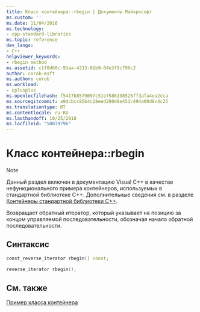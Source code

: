 ```yaml
---
title: Класс контейнера::rbegin | Документы Майкрософт
ms.custom: ''
ms.date: 11/04/2016
ms.technology:
- cpp-standard-libraries
ms.topic: reference
dev_langs:
- C++
helpviewer_keywords:
- rbegin method
ms.assetid: c1f0d60c-93aa-4313-81b9-04e3f9c796c2
author: corob-msft
ms.author: corob
ms.workload:
- cplusplus
ms.openlocfilehash: f5417b8579097c51e7586198525ffdafa4ea2cca
ms.sourcegitcommit: a9dcbcc85b4c28eed280d8e451c494a00d8c4c25
ms.translationtype: MT
ms.contentlocale: ru-RU
ms.lasthandoff: 10/25/2018
ms.locfileid: "50079796"
---
```

# <a name="container-classrbegin"></a>Класс контейнера::rbegin

> [!NOTE]
> Данный раздел включен в документацию Visual C++ в качестве нефункционального примера контейнеров, используемых в стандартной библиотеке C++. Дополнительные сведения см. в разделе [Контейнеры стандартной библиотеки C++](../standard-library/stl-containers.md).

Возвращает обратный итератор, который указывает на позицию за концом управляемой последовательности, обозначая начало обратной последовательности.

## <a name="syntax"></a>Синтаксис

```cpp
const_reverse_iterator rbegin() const;

reverse_iterator rbegin();
```

## <a name="see-also"></a>См. также

[Пример класса контейнера](../standard-library/sample-container-class.md)<br/>
